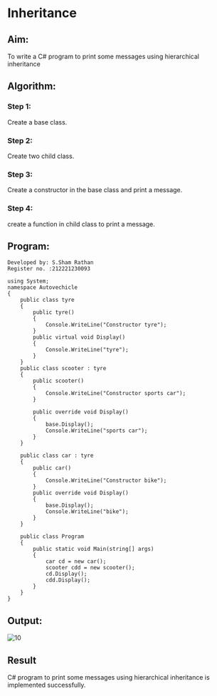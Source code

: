 # Inheritance

## Aim:
To write a C# program to print some messages using hierarchical inheritance

## Algorithm:
### Step 1:
Create a base class.
### Step 2:
Create two child class.
### Step 3:
Create a constructor in the base class and print a message.
### Step 4:
create a function in child class to print a message.
## Program:
```
Developed by: S.Sham Rathan
Register no. :212221230093

using System;
namespace Autovechicle
{
    public class tyre
    {
        public tyre()
        {
            Console.WriteLine("Constructor tyre");
        }
        public virtual void Display()
        {
            Console.WriteLine("tyre");
        }
    }
    public class scooter : tyre
    {
        public scooter()
        {
            Console.WriteLine("Constructor sports car");
        }

        public override void Display()
        {
            base.Display();
            Console.WriteLine("sports car");
        }
    }

    public class car : tyre
    {
        public car()
        {
            Console.WriteLine("Constructor bike");
        }
        public override void Display()
        {
            base.Display();
            Console.WriteLine("bike");
        }
    }

    public class Program
    {
        public static void Main(string[] args)
        {
            car cd = new car();
            scooter cdd = new scooter();
            cd.Display();
            cdd.Display();
        }
    }
}
```

## Output:
![10](https://user-images.githubusercontent.com/93587823/203894511-97bedf3c-3e99-4ff6-b742-b282c509dd74.png)



## Result
C# program to print some messages using hierarchical inheritance is implemented successfully.
